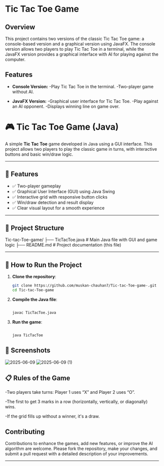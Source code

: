 

# Tic Tac Toe Game
## Overview
This project contains two versions of the classic Tic Tac Toe game: a console-based version and a graphical version using JavaFX. The console version allows two players to play Tic Tac Toe in a terminal, while the JavaFX version provides a graphical interface with AI for playing against the computer.

## Features
- **Console Version:**
  -Play Tic Tac Toe in the terminal.
  -Two-player game without AI.
  
- **JavaFX Version:**
  -Graphical user interface for Tic Tac Toe.
  -Play against an AI opponent.
  -Displays winning line on game over.
# 🎮 Tic Tac Toe Game (Java)

A simple **Tic Tac Toe** game developed in Java using a GUI interface. This project allows two players to play the classic game in turns, with interactive buttons and basic win/draw logic.

---

## 🧠 Features

- ✅ Two-player gameplay
- ✅ Graphical User Interface (GUI) using Java Swing
- ✅ Interactive grid with responsive button clicks
- ✅ Win/draw detection and result display
- ✅ Clear visual layout for a smooth experience

---

## 📂 Project Structure

Tic-tac-Toe-game/
├── TicTacToe.java # Main Java file with GUI and game logic
├── README.md # Project documentation (this file)



---

## 🚀 How to Run the Project

1. **Clone the repository**:
   ```bash
   git clone https://github.com/muskan-chauhan7/Tic-tac-Toe-game-.git
   cd Tic-tac-Toe-game
2. **Compile the Java file**:

   ```bash

   javac TicTacToe.java
3. **Run the game**:

   ```bash

   java TicTacToe
## 📸 Screenshots
![2025-06-09](https://github.com/user-attachments/assets/74105fe5-2a6e-4af1-87f1-84ed60c7c81e)
![2025-06-09 (1)](https://github.com/user-attachments/assets/1be478fd-768c-42e3-aae2-07b39b4ef5f6)



## 📋 Rules of the Game
  -Two players take turns: Player 1 uses “X” and Player 2 uses “O”.

  -The first to get 3 marks in a row (horizontally, vertically, or diagonally) wins.

  -If the grid fills up without a winner, it's a draw.

  
  


## Contributing
Contributions to enhance the games, add new features, or improve the AI algorithm are welcome. Please fork the repository, make your changes, and submit a pull request with a detailed description of your improvements.

---
